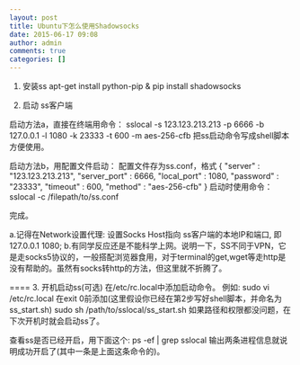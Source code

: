 ```yaml
---
layout: post
title: Ubuntu下怎么使用Shadowsocks
date: 2015-06-17 09:08
author: admin
comments: true
categories: []
---
```

1. 安装ss
apt-get install python-pip & pip install shadowsocks

2. 启动 ss客户端

启动方法a，直接在终端用命令：
sslocal -s 123.123.213.213 -p 6666 -b 127.0.0.1 -l 1080 -k 23333 -t 600 -m aes-256-cfb
把ss启动命令写成shell脚本方便使用。

启动方法b，用配置文件启动：
配置文件存为ss.conf，格式
{
"server" : "123.123.213.213",
"server_port" : 6666,
"local_port" : 1080,
"password" : "23333",
"timeout" : 600,
"method" : "aes-256-cfb"
}
启动时使用命令：
sslocal -c /filepath/to/ss.conf

完成。

a.记得在Network设置代理: 设置Socks Host指向 ss客户端的本地IP和端口, 即127.0.0.1 1080;
b.有同学反应还是不能科学上网。说明一下，SS不同于VPN，它是走socks5协议的，一般搭配浏览器食用，对于terminal的get,wget等走http是没有帮助的。虽然有socks转http的方法，但这里就不折腾了。

====
3. 开机启动ss(可选)
在/etc/rc.local中添加启动命令。
例如:
sudo vi /etc/rc.local
在exit 0前添加(这里假设你已经在第2步写好shell脚本，并命名为ss_start.sh)
sudo sh /path/to/sslocal/ss_start.sh
如果路径和权限都没问题，在下次开机时就会启动ss了。

查看ss是否已经开启，用下面这个:
ps -ef | grep sslocal
输出两条进程信息就说明成功开启了(其中一条是上面这条命令的)。
